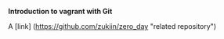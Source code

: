 **Introduction to vagrant with Git**

A [link] (https://github.com/zukiin/zero_day "related repository")
